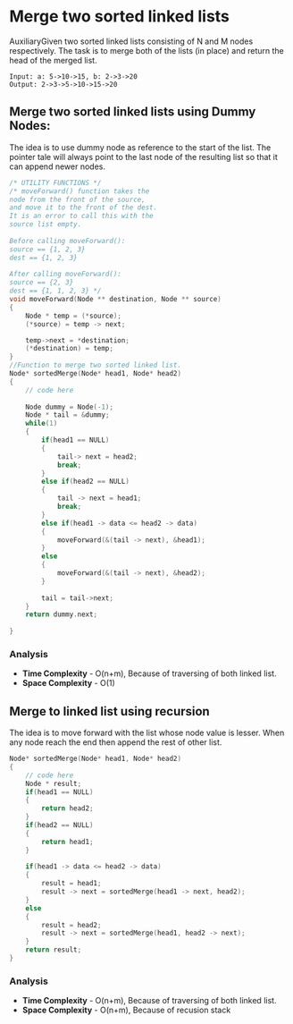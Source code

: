 # Merge two sorted linked lists

AuxiliaryGiven two sorted linked lists consisting of N and M nodes respectively. The task is to merge both of the lists (in place) and return the head of the merged list.

```
Input: a: 5->10->15, b: 2->3->20
Output: 2->3->5->10->15->20
```

## Merge two sorted linked lists using Dummy Nodes:

The idea is to use dummy node as reference to the start of the list. The pointer tale will always point to the last node of the resulting list so that it can append newer nodes.

```cpp
/* UTILITY FUNCTIONS */
/* moveForward() function takes the
node from the front of the source,
and move it to the front of the dest.
It is an error to call this with the
source list empty.
 
Before calling moveForward():
source == {1, 2, 3}
dest == {1, 2, 3}
 
After calling moveForward():
source == {2, 3}
dest == {1, 1, 2, 3} */
void moveForward(Node ** destination, Node ** source)
{
    Node * temp = (*source);
    (*source) = temp -> next;

    temp->next = *destination;
    (*destination) = temp;
}
//Function to merge two sorted linked list.
Node* sortedMerge(Node* head1, Node* head2)  
{  
    // code here
    
    Node dummy = Node(-1);
    Node * tail = &dummy;
    while(1)
    {
        if(head1 == NULL)
        {
            tail-> next = head2;
            break;
        }
        else if(head2 == NULL)
        {
            tail -> next = head1;
            break;
        }
        else if(head1 -> data <= head2 -> data)
        {
            moveForward(&(tail -> next), &head1);
        }
        else
        {
            moveForward(&(tail -> next), &head2);
        }
        
        tail = tail->next;
    }
    return dummy.next;
    
}
```

### Analysis
- **Time Complexity** - O(n+m), Because of traversing of both linked list.
- **Space Complexity** - O(1)

## Merge to linked list using recursion

The idea is to move forward with the list whose node value is lesser. When any node reach the end then append the rest of other list.

```cpp
Node* sortedMerge(Node* head1, Node* head2)  
{  
    // code here
    Node * result;
    if(head1 == NULL)
    {
        return head2;
    }
    if(head2 == NULL)
    {
        return head1;
    }
    
    if(head1 -> data <= head2 -> data)
    {
        result = head1;
        result -> next = sortedMerge(head1 -> next, head2);
    }
    else
    {
        result = head2;
        result -> next = sortedMerge(head1, head2 -> next);
    }
    return result;
}
```

### Analysis
- **Time Complexity** - O(n+m), Because of traversing of both linked list.
- **Space Complexity** - O(n+m), Because of recusion stack